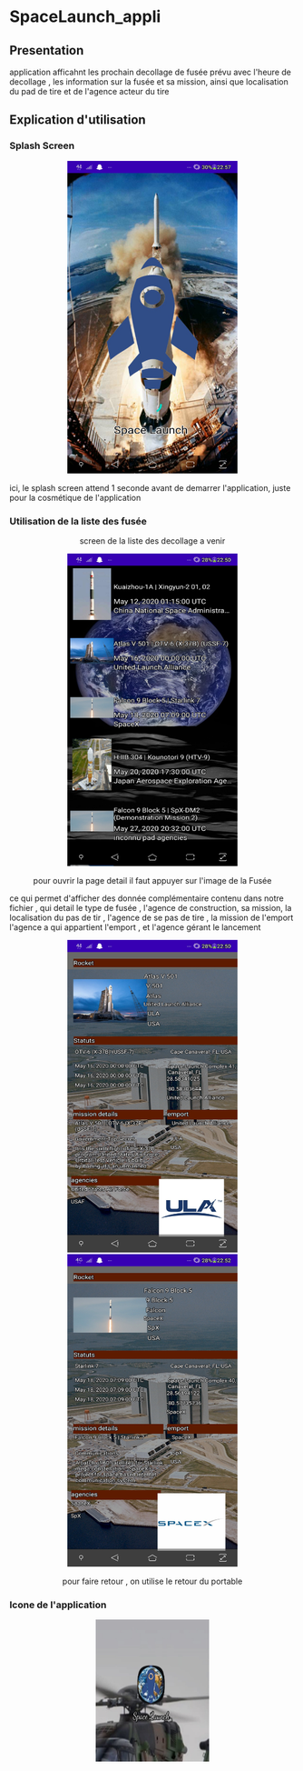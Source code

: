 # SpaceLaunch_appli

## Presentation
application afficahnt les prochain decollage de fusée prévu avec l'heure de decollage , les information sur la fusée et sa mission, ainsi que
localisation du pad de tire et de l'agence acteur du tire

## Explication d'utilisation
### Splash Screen
 <p align="center">
<img src="screenAppli/Splash_screen.jpg" width="300" height="550" />  </p>
<p>ici, le splash screen attend 1 seconde avant de demarrer l'application, juste pour la cosmétique de l'application</p>

### Utilisation de la liste des fusée
<p align="center">
  screen de la liste des decollage a venir
  </p>
  <p align="center">
<img src="screenAppli/List_lancement.jpg" width="300" height="550" />  </p>
<p align="center">pour ouvrir la page detail il faut appuyer sur l'image de la Fusée</p>
<p>ce qui permet d'afficher des donnée complémentaire contenu dans notre fichier , qui detail le type de fusée , l'agence de construction, sa mission, la localisation du pas de tir , l'agence de se pas de tire , la mission de l'emport l'agence a qui appartient l'emport , et l'agence gérant le lancement </p>
<p align="center">
<img src="screenAppli/List_lancement_detail_ULA.jpg" width="300" height="550" />
<img src="screenAppli/List_lancement_detail_SpaceX.jpg" width="300" height="550" />
</p>
<p align="center">pour faire retour , on utilise le retour du portable<p>
 
### Icone de l'application
 <p align="center">
 <img src="screenAppli/List_icon.jpg" width="200" height="250" />  </p>
